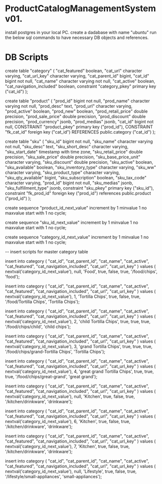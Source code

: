 # ProductCatalogManagementSystem v01.
install postgres in your local PC.
create a dadabase with name "ubuntu"
run the below sql commands to have necessary DB objects and references. 

# DB Scripts


create table "category"
(
    "cat_featured" boolean,
    "cat_url" character varying,
    "cat_url_key" character varying,
    "cat_parent_id" bigint,
    "cat_id" bigint not null,
    "cat_name" character varying not null,
    "cat_active" boolean,
    "cat_navigation_included" boolean,
    constraint "category_pkey" primary key ("cat_id")
);

create table "product"
(
    "prod_id" bigint not null,
    "prod_name" character varying not null,
    "prod_desc" text,
    "prod_url" character varying,
    "prod_active" boolean,
    "prod_new" boolean,
    "prod_retail_price" double precision,
    "prod_sale_price" double precision,
    "prod_discount" double precision,
    "prod_currency" jsonb,
    "prod_medias" jsonb,
    "cat_id" bigint not null,
    CONSTRAINT "product_pkey" primary key ("prod_id"),
    CONSTRAINT "fk_cat_id" foreign key ("cat_id")
        REFERENCES public.category ("cat_id") 
);

create table "sku"
(
    "sku_id" bigint not null,
    "sku_name" character varying not null,
    "sku_desc" text,
    "sku_short_desc" character varying,
    "sku_start_date" timestamp with time zone,
    "sku_retail_price" double precision,
    "sku_sale_price" double precision,
    "sku_base_price_unit" character varying,
    "sku_discount" double precision,
    "sku_active" boolean,
    "sku_available" boolean,
    "sku_inventory_type" character varying,
    "sku_ww" character varying,
    "sku_product_type" character varying,
    "sku_qty_available" bigint,
    "sku_subscription" boolean,
    "sku_tax_code" character varying,
    "prod_id" bigint not null,
    "sku_medias" jsonb,
    "sku_fulfillment_type" jsonb,
    constraint "sku_pkey" primary key ("sku_id"),
    constraint "fk_prod_id" foreign key ("prod_id")
        references public.product ("prod_id")
);



create sequence "product_id_next_value"
    increment by 1 
    minvalue 1
    no maxvalue
    start with 1 
    no cycle;

create sequence "sku_id_next_value"
    increment by 1 
    minvalue 1
    no maxvalue
    start with 1 
    no cycle;

create sequence "category_id_next_value"
    increment by 1 
    minvalue 1
    no maxvalue
    start with 1 
    no cycle;

  -- insert scripts for master category table

insert into category ( "cat_id", "cat_parent_id", "cat_name", "cat_active", "cat_featured", "cat_navigation_included", "cat_url", "cat_url_key" ) 
                values ( nextval('category_id_next_value'), null, 'Food', true, false, true, '/food/chips', 'food');
                
insert into category ( "cat_id", "cat_parent_id", "cat_name", "cat_active", "cat_featured", "cat_navigation_included", "cat_url", "cat_url_key" ) 
                values ( nextval('category_id_next_value'), 1, 'Tortilla Chips', true, false, true, '/food/Tortilla Chips', 'Tortilla Chips');
                
insert into category ( "cat_id", "cat_parent_id", "cat_name", "cat_active", "cat_featured", "cat_navigation_included", "cat_url", "cat_url_key" ) 
                values ( nextval('category_id_next_value'), 2, 'child Tortilla Chips', true, true, true, '/food/chips/child', 'child chips');

insert into category ( "cat_id", "cat_parent_id", "cat_name", "cat_active", "cat_featured", "cat_navigation_included", "cat_url", "cat_url_key" ) 
                values ( nextval('category_id_next_value'), 3, 'grand Tortilla Chips', true, true, true, '/food/chips/grand-Tortilla Chips', 'Tortilla Chips');

insert into category ( "cat_id", "cat_parent_id", "cat_name", "cat_active", "cat_featured", "cat_navigation_included", "cat_url", "cat_url_key" ) 
                values ( nextval('category_id_next_value'), 4, 'great grand Tortilla Chips', true, true, true, '/food/chips/great-grand', 'great grand');
                
insert into category ( "cat_id", "cat_parent_id", "cat_name", "cat_active", "cat_featured", "cat_navigation_included", "cat_url", "cat_url_key" ) 
                values ( nextval('category_id_next_value'), null, 'Kitchen', true, false, true, '/kitchen/drinkware', 'drinkware');
                
insert into category ( "cat_id", "cat_parent_id", "cat_name", "cat_active", "cat_featured", "cat_navigation_included", "cat_url", "cat_url_key" ) 
                values ( nextval('category_id_next_value'), 6, 'Kitchen', true, false, true, '/kitchen/drinkware', 'drinkware');

insert into category ( "cat_id", "cat_parent_id", "cat_name", "cat_active", "cat_featured", "cat_navigation_included", "cat_url", "cat_url_key" ) 
                values ( nextval('category_id_next_value'), 7, 'Kitchen', true, false, true, '/kitchen/drinkware', 'drinkware');			
                
                
insert into category ( "cat_id", "cat_parent_id", "cat_name", "cat_active", "cat_featured", "cat_navigation_included", "cat_url", "cat_url_key" ) 
                values ( nextval('category_id_next_value'), null, 'Lifestyle', true, false, true, '/lifestyle/small-appliances', 'small-appliances');

